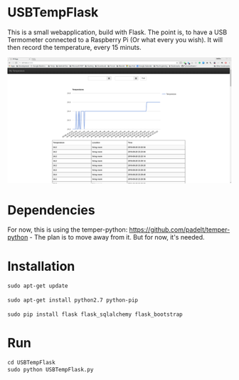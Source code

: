 # USBTempFlask

This is a small webapplication, build with Flask. The point is, to have a USB Termometer connected to a Raspberry Pi (Or what every you wish). It will then record the temperature, every 15 minuts.

![Image of running application](https://github.com/Silverbaq/USBTempFlask/blob/master/images/App.png)

# Dependencies

For now, this is using the temper-python: https://github.com/padelt/temper-python - The plan is to move away from it. But for now, it's needed.

# Installation

```
sudo apt-get update

sudo apt-get install python2.7 python-pip

sudo pip install flask flask_sqlalchemy flask_bootstrap 

```

# Run
```
cd USBTempFlask
sudo python USBTempFlask.py
```



